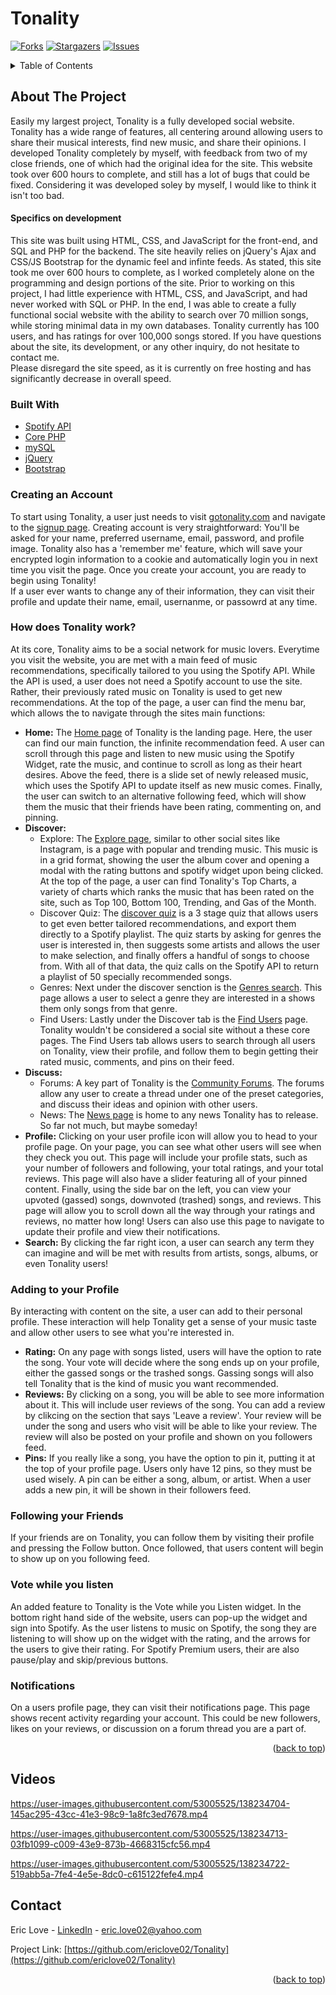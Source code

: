 <div id="top"></div>     

# Tonality
[![Forks][forks-shield]][forks-url]
[![Stargazers][stars-shield]][stars-url]
[![Issues][issues-shield]][issues-url]
<!-- TABLE OF CONTENTS -->
<details>
  <summary>Table of Contents</summary>
  <ol>
    <li>
      <a href="#about-the-project">About The Project</a>
      <ul>
        <li><a href="#built-with">Built With</a></li>
        <li><a href="#creating-an-account">Creating an Account</a></li>
        <li><a href="#how-does-tonality-work">How does Tonality work?</a></li>
        <li><a href="#adding-to-your-profile">Adding to your Profile</a></li>
        <li><a href="#following-your-friends">Following your Friends</a></li>
        <li><a href="#vote-while-you-listen">Vote while you listen</a></li>
        <li><a href="#notifications">Notifications</a></li>
      </ul>
    </li>
    <li><a href="#videos">Videos</a></li>
    <li><a href="#contact">Contact</a></li>
  </ol>
</details>

<!-- ABOUT THE PROJECT -->
## About The Project  
Easily my largest project, Tonality is a fully developed social website. Tonality has a wide range of features, all centering around allowing users to share their musical interests, find new music, and share their opinions. I developed Tonality completely by myself, with feedback from two of my close friends, one of which had the original idea for the site. This website took over 600 hours to complete, and still has a lot of bugs that could be fixed. Considering it was developed soley by myself, I would like to think it isn't too bad.   
#### Specifics on development
This site was built using HTML, CSS, and JavaScript for the front-end, and SQL and PHP for the backend. The site heavily relies on jQuery's Ajax and CSS/JS Bootstrap for the dynamic feel and infinte feeds. As stated, this site took me over 600 hours to complete, as I worked completely alone on the programming and design portions of the site. Prior to working on this project, I had little experience with HTML, CSS, and JavaScript, and had never worked with SQL or PHP. In the end, I was able to create a fully functional social website with the ability to search over 70 million songs, while storing minimal data in my own databases. Tonality currently has 100 users, and has ratings for over 100,000 songs stored. If you have questions about the site, its development, or any other inquiry, do not hesitate to contact me.  
Please disregard the site speed, as it is currently on free hosting and has significantly decrease in overall speed.

### Built With
* [Spotify API](https://developer.spotify.com/documentation/web-api/)
* [Core PHP](https://www.php.net/)
* [mySQL](https://www.mysql.com/)
* [jQuery](https://jquery.com/)
* [Bootstrap](https://getbootstrap.com/)

### Creating an Account
To start using Tonality, a user just needs to visit [gotonality.com](http://gotonality.com) and navigate to the [signup page](http://gotonality.com/signup). Creating account is very straightforward: You'll be asked for your name, preferred username, email, password, and profile image. Tonality also has a 'remember me' feature, which will save your encrypted login information to a cookie and automatically login you in next time you visit the page. Once you create your account, you are ready to begin using Tonality!    
If a user ever wants to change any of their information, they can visit their profile and update their name, email, usernanme, or passowrd at any time.

### How does Tonality work?
At its core, Tonality aims to be a social network for music lovers. Everytime you visit the website, you are met with a main feed of music recommendations, specifically tailored to you using the Spotify API. While the API is used, a user does not need a Spotify account to use the site. Rather, their previously rated music on Tonality is used to get new recommendations. At the top of the page, a user can find the menu bar, which allows the to navigate through the sites main functions:
* **Home:** The [Home page](http://gotonality.com/home) of Tonality is the landing page. Here, the user can find our main function, the infinite recommendation feed. A user can scroll through this page and listen to new music using the Spotify Widget, rate the music, and continue to scroll as long as their heart desires. Above the feed, there is a slide set of newly released music, which uses the Spotify API to update itself as new music comes. Finally, the user can switch to an alternative following feed, which will show them the music that their friends have been rating, commenting on, and pinning.
* **Discover:** 
  * Explore: The [Explore page](http://gotonality.com/explore), similar to other social sites like Instagram, is a page with popular and trending music. This music is in a grid format, showing the user the album cover and opening a modal with the rating buttons and spotify widget upon being clicked. At the top of the page, a user can find Tonality's Top Charts, a variety of charts which ranks the music that has been rated on the site, such as Top 100, Bottom 100, Trending, and Gas of the Month.
  * Discover Quiz: The [discover quiz](http://gotonality.com/discover) is a 3 stage quiz that allows users to get even better tailored recommendations, and export them directly to a Spotify playlist. The quiz starts by asking for genres the user is interested in, then suggests some artists and allows the user to make selection, and finally offers a handful of songs to choose from. With all of that data, the quiz calls on the Spotify API to return a playlist of 50 specially recommended songs.
  * Genres: Next under the discover senction is the [Genres search](http://gotonality.com/genres). This page allows a user to select a genre they are interested in a shows them only songs from that genre.
  * Find Users: Lastly under the Discover tab is the [Find Users](http://gotonality.com/search-users) page. Tonality wouldn't be considered a social site without a these core pages. The Find Users tab allows users to search through all users on Tonality, view their profile, and follow them to begin getting their rated music, comments, and pins on their feed.
* **Discuss:**
  * Forums: A key part of Tonality is the [Community Forums](http://gotonality.com/community). The forums allow any user to create a thread under one of the preset categories, and discuss their ideas and opinion with other users. 
  * News: The [News page](http://gotonality.com/news) is home to any news Tonality has to release. So far not much, but maybe someday!
* **Profile:** Clicking on your user profile icon will allow you to head to your profile page. On your page, you can see what other users will see when they check you out. This page will include your profile stats, such as your number of followers and following, your total ratings, and your total reviews. This page will also have a slider featuring all of your pinned content. Finally, using the side bar on the left, you can view your upvoted (gassed) songs, downvoted (trashed) songs, and reviews. This page will allow you to scroll down all the way through your ratings and reviews, no matter how long! Users can also use this page to navigate to update their profile and view their notifications. 
* **Search:** By clicking the far right icon, a user can search any term they can imagine and will be met with results from artists, songs, albums, or even Tonality users!

### Adding to your Profile
By interacting with content on the site, a user can add to their personal profile. These interaction will help Tonality get a sense of your music taste and allow other users to see what you're interested in.
* **Rating:** On any page with songs listed, users will have the option to rate the song. Your vote will decide where the song ends up on your profile, either the gassed songs or the trashed songs. Gassing songs will also tell Tonality that is the kind of music you want recommended.
* **Reviews:** By clicking on a song, you will be able to see more information about it. This will include user reviews of the song. You can add a review by clikcing on the section that says 'Leave a review'. Your review will be under the song and users who visit will be able to like your review. The review will also be posted on your profile and shown on you followers feed.
* **Pins:** If you really like a song, you have the option to pin it, putting it at the top of your profile page. Users only have 12 pins, so they must be used wisely. A pin can be either a song, album, or artist. When a user adds a new pin, it will be shown in their followers feed.

### Following your Friends
If your friends are on Tonality, you can follow them by visiting their profile and pressing the Follow button. Once followed, that users content will begin to show up on you following feed.

### Vote while you listen
An added feature to Tonality is the Vote while you Listen widget. In the bottom right hand side of the website, users can pop-up the widget and sign into Spotify. As the user listens to music on Spotify, the song they are listening to will show up on the widget with the rating, and the arrows for the users to give their rating. For Spotify Premium users, their are also pause/play and skip/previous buttons.

### Notifications
On a users profile page, they can visit their notifications page. This page shows recent activity regarding your account. This could be new followers, likes on your reviews, or discussion on a forum thread you are a part of.

<p align="right">(<a href="#top">back to top</a>)</p>

<!-- EXAMPLES -->
## Videos

https://user-images.githubusercontent.com/53005525/138234704-145ac295-43cc-41e3-98c9-1a8fc3ed7678.mp4

https://user-images.githubusercontent.com/53005525/138234713-03fb1099-c009-43e9-873b-4668315cfc56.mp4

https://user-images.githubusercontent.com/53005525/138234722-519abb5a-7fe4-4e5e-8dc0-c615122fefe4.mp4


<!-- CONTACT -->
## Contact

Eric Love - [LinkedIn](https://www.linkedin.com/in/ericlove02) - [eric.love02@yahoo.com](mailto:eric.love02@yahoo.com)

Project Link: [https://github.com/ericlove02/Tonality](https://github.com/ericlove02/Tonality)

<p align="right">(<a href="#top">back to top</a>)</p>

<!-- MARKDOWN LINKS & IMAGES -->
<!-- https://www.markdownguide.org/basic-syntax/#reference-style-links -->
[forks-shield]: https://img.shields.io/github/forks/ericlove02/Tonality.svg?style=for-the-badge
[forks-url]: https://github.com/ericlove02/Tonality/network/members
[stars-shield]: https://img.shields.io/github/stars/ericlove02/Tonality.svg?style=for-the-badge
[stars-url]: https://github.com/ericlove02/Tonality/stargazers
[issues-shield]: https://img.shields.io/github/issues/ericlove02/Tonality.svg?style=for-the-badge
[issues-url]: https://github.com/ericlove02/Tonality/issues
